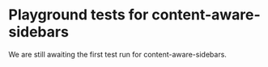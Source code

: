 # Playground tests for content-aware-sidebars
We are still awaiting the first test run for content-aware-sidebars.
